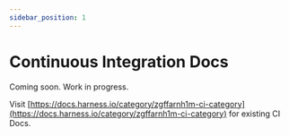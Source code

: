 ```yaml
---
sidebar_position: 1
---
```


# Continuous Integration Docs

Coming soon. Work in progress. 

Visit [https://docs.harness.io/category/zgffarnh1m-ci-category](https://docs.harness.io/category/zgffarnh1m-ci-category) for existing CI Docs. 
